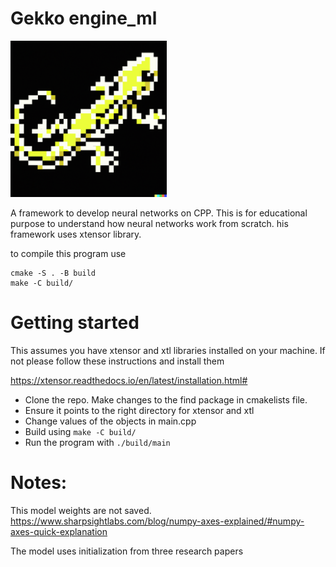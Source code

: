 # Gekko engine_ml

<img src="logo_gekko.png" width="250">


A framework to develop neural networks on CPP. 
This is for educational purpose to understand how neural networks work from scratch. 
his framework uses xtensor library.


to compile this program use

    cmake -S . -B build
    make -C build/

# Getting started
This assumes you have xtensor and xtl libraries installed on your machine.
If not please follow these instructions and install them

https://xtensor.readthedocs.io/en/latest/installation.html#

* Clone the repo. Make changes to the find package in cmakelists file.
* Ensure it points to the right directory for xtensor and xtl
* Change values of the objects in main.cpp
* Build using ```make -C build/ ```
* Run the program with ```./build/main ```


# Notes:
This model weights are not saved.
https://www.sharpsightlabs.com/blog/numpy-axes-explained/#numpy-axes-quick-explanation


The model uses initialization from three research papers
